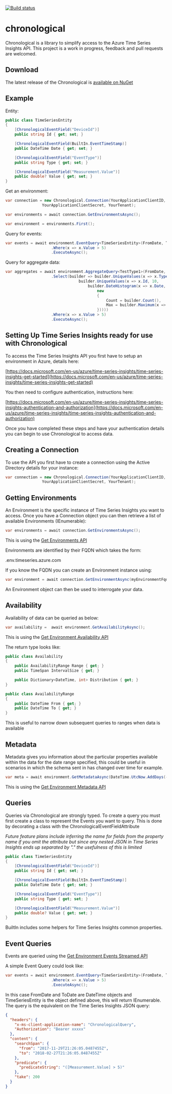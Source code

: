 [![Build status](https://ci.appveyor.com/api/projects/status/3x04uwu4bu4fy28s/branch/master?svg=true)](https://ci.appveyor.com/project/colethecoder/chronological/branch/master)

# chronological
Chronological is a library to simplify access to the Azure Time Series Insights API. This project is a work in progress, feedback and pull requests are welcomed.

## Download

The latest release of the Chronological is [available on NuGet](https://www.nuget.org/packages/Chronological/)

## Example

Entity:

```cs
public class TimeSeriesEntity
{
    [ChronologicalEventField("DeviceId")]
    public string Id { get; set; }

    [ChronologicalEventField(BuiltIn.EventTimeStamp)]
    public DateTime Date { get; set; }

    [ChronologicalEventField("EventType")]
    public string Type { get; set; }

    [ChronologicalEventField("Measurement.Value")]
    public double? Value { get; set; }
}
```

Get an environment:

```cs
var connection = new Chronological.Connection(YourApplicationClientID,
                YourApplicationClientSecret, YourTenant);

var environments = await connection.GetEnvironmentsAsync();

var environment = environments.First();
```

Query for events:

```cs
var events = await environment.EventQuery<TimeSeriesEntity>(FromDate, ToDate, Limit.Take, 200)
                    .Where(x => x.Value > 5)
                    .ExecuteAsync();
```

Query for aggregate data:

```cs
var aggregates = await environment.AggregateQuery<TestType1>(FromDate, ToDate)
                    .Select(builder => builder.UniqueValues(x => x.Type, 10,
                                builder.UniqueValues(x => x.Id, 10,
                                    builder.DateHistogram(x => x.Date, Breaks.InDays(1),
                                        new
                                        {
                                            Count = builder.Count(),
                                            Max = builder.Maximum(x => x.Value)
                                        }))))
                    .Where(x => x.Value > 5)
                    .ExecuteAsync();
```

## Setting Up Time Series Insights ready for use with Chronological

To access the Time Series Insights API you first have to setup an environment in Azure, details here:

[https://docs.microsoft.com/en-us/azure/time-series-insights/time-series-insights-get-started](https://docs.microsoft.com/en-us/azure/time-series-insights/time-series-insights-get-started)

You then need to configure authentication, instructions here:

[https://docs.microsoft.com/en-us/azure/time-series-insights/time-series-insights-authentication-and-authorization](https://docs.microsoft.com/en-us/azure/time-series-insights/time-series-insights-authentication-and-authorization)

Once you have completed these steps and have your authentication details you can begin to use Chronological to access data.

## Creating a Connection

To use the API you first have to create a connection using the Active Directory details for your instance:

```cs
var connection = new Chronological.Connection(YourApplicationClientID,
                YourApplicationClientSecret, YourTenant);
```

## Getting Environments 

An Environment is the specific instance of Time Series Insights you want to access. Once you have a Connection object you can then retrieve a list of available Environments (IEnumerable<Environment>):

```cs
var environments = await connection.GetEnvironmentsAsync();
```

This is using the [Get Environments API](https://docs.microsoft.com/en-us/rest/api/time-series-insights/time-series-insights-reference-queryapi#get-environments-api)

Environments are identified by their FQDN which takes the form:

<GUID>.env.timeseries.azure.com

If you know the FQDN you can create an Environment instance using:

```cs
var environment = await connection.GetEnvironmentAsync(myEnvironmentFqdn);
```

An Environment object can then be used to interrogate your data.

## Availability

Availability of data can be queried as below:

```cs
var availability =  await environment.GetAvailabilityAsync();
```

This is using the [Get Environment Availability API](https://docs.microsoft.com/en-us/rest/api/time-series-insights/time-series-insights-reference-queryapi#get-environment-availability-api)

The return type looks like:

```cs
public class Availability
{
    public AvailabilityRange Range { get; }
    public TimeSpan IntervalSize { get; }

    public Dictionary<DateTime, int> Distribution { get; }
}

public class AvailabilityRange
{
    public DateTime From { get; }
    public DateTime To { get; }
}
```

This is useful to narrow down subsequent queries to ranges when data is available

## Metadata

Metadata gives you information about the particular properties available within the data for the date range specified, this could be useful in scenarios in which the schema sent in has changed over time for example.

```cs
var meta = await environment.GetMetadataAsync(DateTime.UtcNow.AddDays(-2), DateTime.UtcNow);
```

This is using the [Get Environment Metadata API](https://docs.microsoft.com/en-us/rest/api/time-series-insights/time-series-insights-reference-queryapi#get-environment-metadata-api)

## Queries

Queries via Chronological are strongly typed. To create a query you must first create a class to represent the Events you want to query. This is done by decorating a class with the ChronologicalEventFieldAttribute

*Future feature plans include inferring the name for fields from the property name if you omit the attribute but since any nested JSON in Time Series Insights ends up separated by "." the usefulness of this is limited*

```cs
public class TimeSeriesEntity
{
    [ChronologicalEventField("DeviceId")]
    public string Id { get; set; }

    [ChronologicalEventField(BuiltIn.EventTimeStamp)]
    public DateTime Date { get; set; }

    [ChronologicalEventField("EventType")]
    public string Type { get; set; }

    [ChronologicalEventField("Measurement.Value")]
    public double? Value { get; set; }
}
```

BuiltIn includes some helpers for Time Series Insights common properties.

## Event Queries

Events are queried using the [Get Environment Events Streamed API](https://docs.microsoft.com/en-us/rest/api/time-series-insights/time-series-insights-reference-queryapi#get-environment-events-streamed-api)

A simple Event Query could look like:

```cs
var events = await environment.EventQuery<TimeSeriesEntity>(FromDate, ToDate, Limit.Take, 200)
                    .Where(x => x.Value > 5)
                    .ExecuteAsync();
```

In this case FromDate and ToDate are DateTime objects and TimeSeriesEntity is the object defined above, this will return IEnumerable<TimeSeriesEntity>. The query is the equivalent on the Time Series Insights JSON query:

```json
{
  "headers": {
    "x-ms-client-application-name": "ChronologicalQuery",
    "Authorization": "Bearer xxxxx"
  },
  "content": {
    "searchSpan": {
      "from": "2017-11-29T21:26:05.0487455Z",
      "to": "2018-02-27T21:26:05.0487455Z"
    },
    "predicate": {
      "predicateString": "([Measurement.Value] > 5)"
    },
    "take": 200
  }
}

```